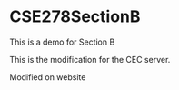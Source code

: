 # CSE278SectionB
This is a demo for Section B

This is the modification for the CEC server.

Modified on website
